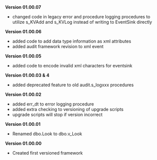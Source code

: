**Version 01.00.07**

* changed code in legacy error and procedure logging procedures to utilize s_KVAdd and s_KVLog instead of writing to EventSink directly

**Version 01.00.06**

* added code to add data type information as xml attributes
* added audit framework revision to xml event

**Version 01.00.05**

* added code to encode invalid xml characters for eventsink
 
**Version 01.00.03 & 4**

* added deprecated feature to old audit.s_logxxx procedures
 
**Version 01.00.02** 

* added err_dt to error logging procedure
* added extra checking to versioning of upgrade scripts
* upgrade scripts will stop if version incorrect

**Version 01.00.01** 

* Renamed dbo.Look to dbo.v_Look

**Version 01.00.00**

* Created first versioned framework
